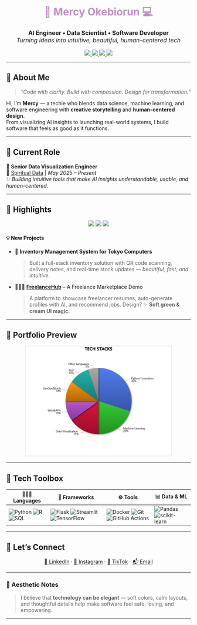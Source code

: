 <!-- 💗 Soft Pink & Purple GitHub Profile README for Mercy Okebiorun -->

<h1 align="center" style="color:#C38EC7">🌸 Mercy Okebiorun 💻</h1>

<p align="center" style="font-size:16px">
  <b>AI Engineer • Data Scientist • Software Developer</b><br>
  <em>Turning ideas into intuitive, beautiful, human-centered tech</em>
</p>

<p align="center">
  <a href="https://www.linkedin.com/in/mercy-okebiorun" target="_blank">
    <img src="https://img.shields.io/badge/LinkedIn-%23C38EC7.svg?&style=flat-square&logo=linkedin&logoColor=white" />
  </a>
  <a href="https://www.instagram.com/kiki__mercy" target="_blank">
    <img src="https://img.shields.io/badge/Instagram-FFB6C1?logo=instagram&logoColor=white&style=flat-square" />
  </a>
  <a href="https://www.tiktok.com/@kiki__mercy" target="_blank">
    <img src="https://img.shields.io/badge/TikTok-black?logo=tiktok&logoColor=white&style=flat-square" />
  </a>
  <a href="mailto:mercyokebiorun@gmail.com">
    <img src="https://img.shields.io/badge/Gmail-EA4AAA?logo=gmail&logoColor=white&style=flat-square" />
  </a>
</p>

---

## 💖 About Me

> *“Code with clarity. Build with compassion. Design for transformation.”*

Hi, I’m **Mercy** — a techie who blends data science, machine learning, and software engineering with **creative storytelling** and **human-centered design**.  
From visualizing AI insights to launching real-world systems, I build software that feels as good as it functions.

---

## 💼 Current Role

🎨 **Senior Data Visualization Engineer**  
📍 [Spiritual Data](https://spiritualdata.org) | *May 2025 – Present*  
✨ *Building intuitive tools that make AI insights understandable, usable, and human-centered.*

---

## 🌟 Highlights

<p align="center">
  <img src="https://img.shields.io/badge/Real-time ML Dashboards-FFC0CB?style=for-the-badge&logo=tableau&logoColor=white" />
  <img src="https://img.shields.io/badge/IEEE Innovation Award-Winner-A678B4?style=for-the-badge&logo=ieee&logoColor=white" />
  <img src="https://img.shields.io/badge/NLP & CV Solutions for Health & Hiring-FF69B4?style=for-the-badge&logo=ai&logoColor=white" />
</p>

#### 💡 New Projects

- 🛒 **Inventory Management System for Tokyo Computers**  
  > Built a full-stack inventory solution with QR code scanning, delivery notes, and real-time stock updates — *beautiful, fast, and intuitive.*

- 👩🏾‍💻 **[FreelanceHub](https://freelancehub-client.vercel.app)** – A Freelance Marketplace Demo  
  > A platform to showcase freelancer resumes, auto-generate profiles with AI, and recommend jobs. Design? ✨ **Soft green & cream UI magic.**

---

## 💫 Portfolio Preview

<p align="center">
  <!-- Replace with your own demo images -->
  <img src="https://github.com/kikibyt/kikibyt-/blob/main/ChartGo_20250528104431.png" width="400px" alt="Tech Pie Chart" />
  <!-- <img src="https://your-image-link.com/inventory-demo.png" width="400px"/> -->
</p>

---

## 🧁 Tech Toolbox

| 👩🏾‍💻 Languages | 🧠 Frameworks | ⚙️ Tools | 📊 Data & ML |
|----------------|---------------|----------|-------------|
| ![Python](https://img.shields.io/badge/-Python-C38EC7?logo=python&logoColor=white&style=flat) ![R](https://img.shields.io/badge/-R-DB7093?logo=r&logoColor=white&style=flat) ![SQL](https://img.shields.io/badge/-SQL-9370DB?logo=postgresql&logoColor=white&style=flat) | ![Flask](https://img.shields.io/badge/-Flask-8A2BE2?logo=flask&logoColor=white&style=flat) ![Streamlit](https://img.shields.io/badge/-Streamlit-FF69B4?logo=streamlit&logoColor=white&style=flat) ![TensorFlow](https://img.shields.io/badge/-TensorFlow-FF6F61?logo=tensorflow&logoColor=white&style=flat) | ![Docker](https://img.shields.io/badge/-Docker-BA55D3?logo=docker&logoColor=white&style=flat) ![Git](https://img.shields.io/badge/-Git-FF69B4?logo=git&logoColor=white&style=flat) ![GitHub Actions](https://img.shields.io/badge/-CI/CD-A678B4?logo=githubactions&logoColor=white&style=flat) | ![Pandas](https://img.shields.io/badge/-Pandas-FFC0CB?logo=pandas&logoColor=white&style=flat) ![scikit-learn](https://img.shields.io/badge/-Scikit_Learn-A678B4?logo=scikitlearn&logoColor=white&style=flat) |

---

## 💌 Let’s Connect

<p align="center">
  <a href="https://www.linkedin.com/in/mercy-okebiorun">💼 LinkedIn</a> · 
  <a href="https://www.instagram.com/kiki__mercy">📸 Instagram</a> · 
  <a href="https://www.tiktok.com/@kiki__mercy">🎥 TikTok</a> · 
  <a href="mailto:mercyokebiorun@gmail.com">📬 Email</a>
</p>

---

### 🦋 Aesthetic Notes

> I believe that **technology can be elegant** — soft colors, calm layouts, and thoughtful details help make software feel safe, loving, and empowering.

---